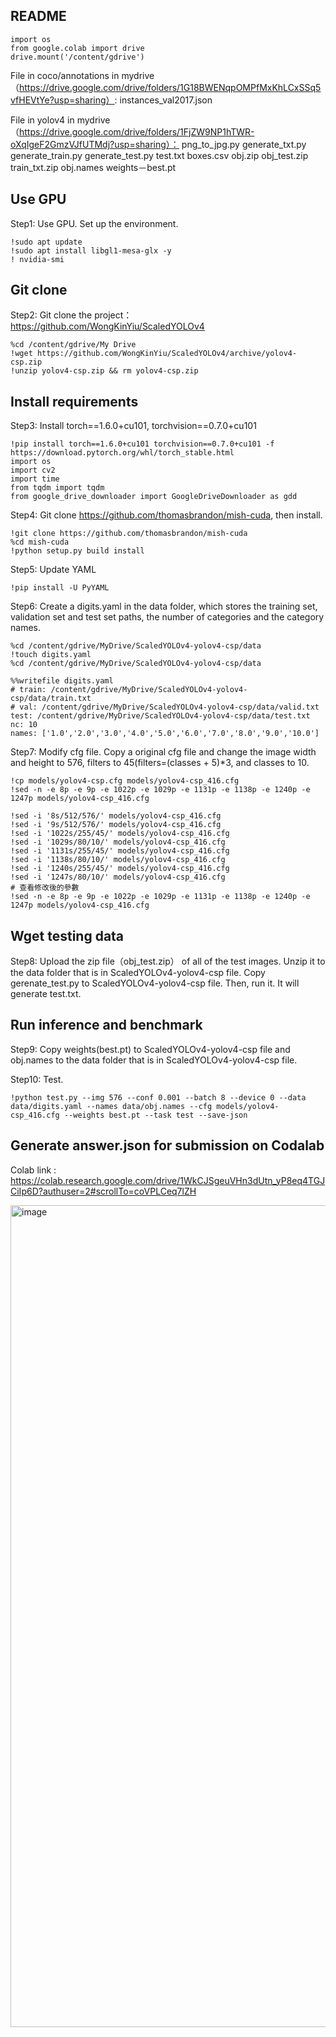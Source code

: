 ## README

    import os
    from google.colab import drive
    drive.mount('/content/gdrive')

File in coco/annotations in mydrive（https://drive.google.com/drive/folders/1G18BWENqpOMPfMxKhLCxSSq5vfHEVtYe?usp=sharing）:
instances_val2017.json

File in yolov4 in mydrive（https://drive.google.com/drive/folders/1FjZW9NP1hTWR-oXqIgeF2GmzVJfUTMdj?usp=sharing）：
png_to_jpg.py
generate_txt.py
generate_train.py
generate_test.py
test.txt
boxes.csv
obj.zip
obj_test.zip
train_txt.zip
obj.names
weights－best.pt


## Use GPU

Step1: Use GPU. Set up the environment.

    !sudo apt update
    !sudo apt install libgl1-mesa-glx -y
    ! nvidia-smi

## Git clone

Step2: Git clone the project：https://github.com/WongKinYiu/ScaledYOLOv4

    %cd /content/gdrive/My Drive
    !wget https://github.com/WongKinYiu/ScaledYOLOv4/archive/yolov4-csp.zip
    !unzip yolov4-csp.zip && rm yolov4-csp.zip

## Install requirements

Step3: Install torch==1.6.0+cu101, torchvision==0.7.0+cu101

    !pip install torch==1.6.0+cu101 torchvision==0.7.0+cu101 -f https://download.pytorch.org/whl/torch_stable.html
    import os
    import cv2
    import time
    from tqdm import tqdm
    from google_drive_downloader import GoogleDriveDownloader as gdd

Step4: Git clone https://github.com/thomasbrandon/mish-cuda, then install.

    !git clone https://github.com/thomasbrandon/mish-cuda
    %cd mish-cuda
    !python setup.py build install

Step5: Update YAML
    
    !pip install -U PyYAML

Step6: Create a digits.yaml in the data folder, which stores the training set, validation set and test set paths, the number of categories and the category names.

    %cd /content/gdrive/MyDrive/ScaledYOLOv4-yolov4-csp/data
    !touch digits.yaml
    %cd /content/gdrive/MyDrive/ScaledYOLOv4-yolov4-csp/data
    
    %%writefile digits.yaml
    # train: /content/gdrive/MyDrive/ScaledYOLOv4-yolov4-csp/data/train.txt
    # val: /content/gdrive/MyDrive/ScaledYOLOv4-yolov4-csp/data/valid.txt
    test: /content/gdrive/MyDrive/ScaledYOLOv4-yolov4-csp/data/test.txt
    nc: 10
    names: ['1.0','2.0','3.0','4.0','5.0','6.0','7.0','8.0','9.0','10.0']

Step7: Modify cfg file. Copy a original cfg file and change the image width and height to 576, filters to 45(filters=(classes + 5)*3, and classes to 10.


    !cp models/yolov4-csp.cfg models/yolov4-csp_416.cfg
    !sed -n -e 8p -e 9p -e 1022p -e 1029p -e 1131p -e 1138p -e 1240p -e 1247p models/yolov4-csp_416.cfg

    !sed -i '8s/512/576/' models/yolov4-csp_416.cfg
    !sed -i '9s/512/576/' models/yolov4-csp_416.cfg
    !sed -i '1022s/255/45/' models/yolov4-csp_416.cfg
    !sed -i '1029s/80/10/' models/yolov4-csp_416.cfg
    !sed -i '1131s/255/45/' models/yolov4-csp_416.cfg
    !sed -i '1138s/80/10/' models/yolov4-csp_416.cfg
    !sed -i '1240s/255/45/' models/yolov4-csp_416.cfg
    !sed -i '1247s/80/10/' models/yolov4-csp_416.cfg
    # 查看修改後的參數
    !sed -n -e 8p -e 9p -e 1022p -e 1029p -e 1131p -e 1138p -e 1240p -e 1247p models/yolov4-csp_416.cfg
    
## Wget testing data

Step8: Upload the zip file（obj_test.zip） of all of the test images. Unzip it to the data folder that is in ScaledYOLOv4-yolov4-csp file. Copy gerenate_test.py to ScaledYOLOv4-yolov4-csp file. Then, run it. It will generate test.txt.

## Run inference and benchmark

Step9: Copy weights(best.pt) to ScaledYOLOv4-yolov4-csp file and obj.names to the data folder that is in ScaledYOLOv4-yolov4-csp file.

Step10: Test.

    !python test.py --img 576 --conf 0.001 --batch 8 --device 0 --data data/digits.yaml --names data/obj.names --cfg models/yolov4-csp_416.cfg --weights best.pt --task test --save-json
    
## Generate answer.json for submission on Codalab

Colab link : https://colab.research.google.com/drive/1WkCJSgeuVHn3dUtn_yP8eq4TGJCiIp6D?authuser=2#scrollTo=coVPLCeq7lZH


<img width="1315" alt="image" src="https://user-images.githubusercontent.com/77607182/143197747-f54dcc55-2470-4485-ac90-b86552c21c76.png">
